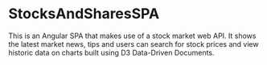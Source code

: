 # StocksAndSharesSPA

This is an Angular SPA that makes use of a stock market web API. It shows the latest market news, tips and users can search for stock prices and view historic data on charts built using D3 Data-Driven Documents.
